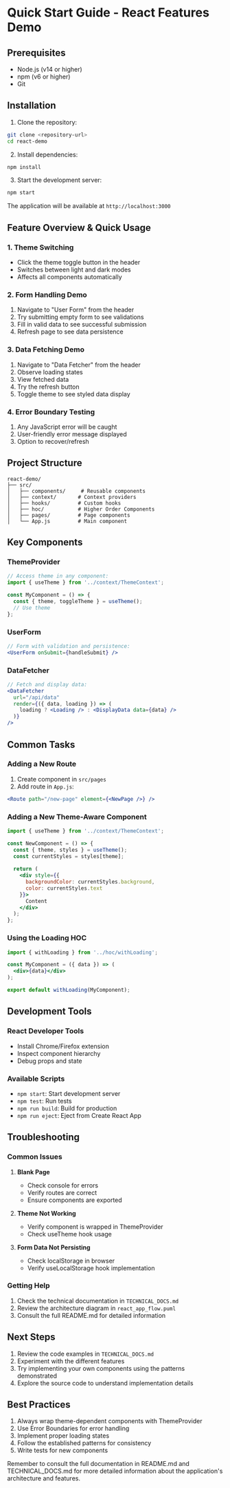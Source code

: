 # Quick Start Guide - React Features Demo

## Prerequisites

- Node.js (v14 or higher)
- npm (v6 or higher)
- Git

## Installation

1. Clone the repository:
```bash
git clone <repository-url>
cd react-demo
```

2. Install dependencies:
```bash
npm install
```

3. Start the development server:
```bash
npm start
```

The application will be available at `http://localhost:3000`

## Feature Overview & Quick Usage

### 1. Theme Switching
- Click the theme toggle button in the header
- Switches between light and dark modes
- Affects all components automatically

### 2. Form Handling Demo
1. Navigate to "User Form" from the header
2. Try submitting empty form to see validations
3. Fill in valid data to see successful submission
4. Refresh page to see data persistence

### 3. Data Fetching Demo
1. Navigate to "Data Fetcher" from the header
2. Observe loading states
3. View fetched data
4. Try the refresh button
5. Toggle theme to see styled data display

### 4. Error Boundary Testing
1. Any JavaScript error will be caught
2. User-friendly error message displayed
3. Option to recover/refresh

## Project Structure

```
react-demo/
├── src/
│   ├── components/     # Reusable components
│   ├── context/       # Context providers
│   ├── hooks/         # Custom hooks
│   ├── hoc/           # Higher Order Components
│   ├── pages/         # Page components
│   └── App.js         # Main component
```

## Key Components

### ThemeProvider
```jsx
// Access theme in any component:
import { useTheme } from '../context/ThemeContext';

const MyComponent = () => {
  const { theme, toggleTheme } = useTheme();
  // Use theme
};
```

### UserForm
```jsx
// Form with validation and persistence:
<UserForm onSubmit={handleSubmit} />
```

### DataFetcher
```jsx
// Fetch and display data:
<DataFetcher
  url="/api/data"
  render={({ data, loading }) => (
    loading ? <Loading /> : <DisplayData data={data} />
  )}
/>
```

## Common Tasks

### Adding a New Route
1. Create component in `src/pages`
2. Add route in `App.js`:
```jsx
<Route path="/new-page" element={<NewPage />} />
```

### Adding a New Theme-Aware Component
```jsx
import { useTheme } from '../context/ThemeContext';

const NewComponent = () => {
  const { theme, styles } = useTheme();
  const currentStyles = styles[theme];
  
  return (
    <div style={{ 
      backgroundColor: currentStyles.background,
      color: currentStyles.text 
    }}>
      Content
    </div>
  );
};
```

### Using the Loading HOC
```jsx
import { withLoading } from '../hoc/withLoading';

const MyComponent = ({ data }) => (
  <div>{data}</div>
);

export default withLoading(MyComponent);
```

## Development Tools

### React Developer Tools
- Install Chrome/Firefox extension
- Inspect component hierarchy
- Debug props and state

### Available Scripts

- `npm start`: Start development server
- `npm test`: Run tests
- `npm run build`: Build for production
- `npm run eject`: Eject from Create React App

## Troubleshooting

### Common Issues

1. **Blank Page**
   - Check console for errors
   - Verify routes are correct
   - Ensure components are exported

2. **Theme Not Working**
   - Verify component is wrapped in ThemeProvider
   - Check useTheme hook usage

3. **Form Data Not Persisting**
   - Check localStorage in browser
   - Verify useLocalStorage hook implementation

### Getting Help

1. Check the technical documentation in `TECHNICAL_DOCS.md`
2. Review the architecture diagram in `react_app_flow.puml`
3. Consult the full README.md for detailed information

## Next Steps

1. Review the code examples in `TECHNICAL_DOCS.md`
2. Experiment with the different features
3. Try implementing your own components using the patterns demonstrated
4. Explore the source code to understand implementation details

## Best Practices

1. Always wrap theme-dependent components with ThemeProvider
2. Use Error Boundaries for error handling
3. Implement proper loading states
4. Follow the established patterns for consistency
5. Write tests for new components

Remember to consult the full documentation in README.md and TECHNICAL_DOCS.md for more detailed information about the application's architecture and features.

